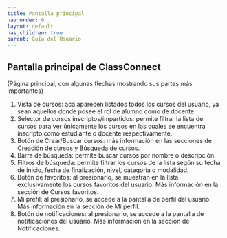 ```yaml
---
title: Pantalla principal
nav_order: 6
layout: default
has_children: true
parent: Guía del Usuario
---
```


## Pantalla principal de ClassConnect

(Página principal, con algunas flechas mostrando sus partes más importantes)

1. Vista de cursos: acá aparecen listados todos los cursos del usuario, ya sean aquellos donde posee el rol de alumno como de docente.
2. Selector de cursos inscriptos/impartidos: permite filtrar la lista de cursos para ver únicamente los cursos en los cuales se encuentra inscripto como estudiante o docente respectivamente.
3. Botón de Crear/Buscar cursos: más información en las secciones de Creación de cursos y Búsqueda de cursos.
4. Barra de búsqueda: permite buscar cursos por nombre o descripción.
5. Filtros de búsqueda: permite filtrar los cursos de la lista según su fecha de inicio, fecha de finalización, nivel, categoría o modalidad.
6. Botón de favoritos: al presionarlo, se muestran en la lista exclusivamente los cursos favoritos del usuario. Más información en la sección de Cursos favoritos.
7. Mi prefil: al presionarlo, se accede a la pantalla de perfil del usuario. Más información en la sección de Mi perfil.
8. Botón de notificaciones: al presionarlo, se accede a la pantalla de notificaciones del usuario. Más información en la sección de Notificaciones.
